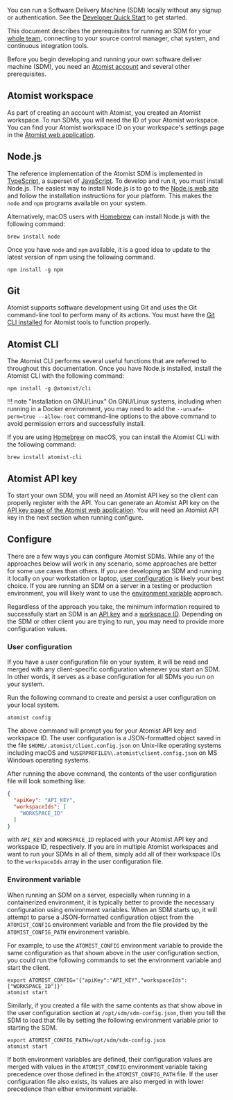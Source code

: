 You can run a Software Delivery Machine (SDM) locally without any signup or authentication.
See the [Developer Quick Start][quick-start] to get started.

This document describes the prerequisites for running an SDM for your [whole team][team],
connecting to your source control manager, chat system, and continuous integration tools.

Before you begin developing and running your own software deliver
machine (SDM), you need an [Atomist
account][getting-started] and several other prerequisites.

[team]: team.md (Atomist SDM Team Mode)
[quick-start]: quick-start.md (Developer Quick Start)
[getting-started]: ../user/index.md (Atomist - Getting Started)

## Atomist workspace

As part of creating an account with Atomist, you created an Atomist
workspace.  To run SDMs, you will need
the ID of your Atomist workspace.  You can find your Atomist workspace
ID on your workspace's settings page in the [Atomist web
application][atomist-app].

[atomist-app]: https://app.atomist.com/ (Atomist Web App)

## Node.js

The reference implementation of the Atomist SDM is
implemented in [TypeScript][ts], a superset of [JavaScript][js].  To
develop and run it, you must install Node.js.  The easiest way to
install Node.js is to go to the [Node.js web site][node] and follow
the installation instructions for your platform.  This makes the
`node` and `npm` programs available on your system.

Alternatively, macOS users with [Homebrew][brew] can install Node.js
with the following command:

```
brew install node
```

Once you have `node` and `npm` available, it is a good idea to update
to the latest version of npm using the following command.

```
npm install -g npm
```

[ts]: https://www.typescriptlang.org/ (TypeScript)
[js]: https://developer.mozilla.org/en-US/docs/Web/JavaScript (JavaScript)
[node]: https://nodejs.org/ (Node.js)
[brew]: https://brew.sh/ (Homebrew)

## Git

Atomist supports software development using Git and uses the Git
command-line tool to perform many of its actions.  You must have the
[Git CLI installed][git-download] for Atomist tools to function
properly.

[git-download]: https://git-scm.com/downloads

## Atomist CLI

The Atomist CLI performs several useful functions that are referred to
throughout this documentation.  Once you have Node.js installed,
install the Atomist CLI with the following command:

```
npm install -g @atomist/cli
```

!!! note "Installation on GNU/Linux"
    On GNU/Linux systems, including when running in a Docker environment,
    you may need to add the `--unsafe-perm=true --allow-root` command-line
    options to the above command to avoid permission errors and
    successfully install.

If you are using [Homebrew][brew] on macOS, you can install the
Atomist CLI with the following command:

```
brew install atomist-cli
```

[brew]: https://brew.sh/ (Homebrew - The missing package manager for macOS)

## Atomist API key

To start your own SDM, you will need an
Atomist API key so the client can properly register with the API.  You
can generate an Atomist API key on the [API key page of the Atomist
web application][app-api-key].  You will need an Atomist API key in
the next section when running configure.

[app-api-key]: https://app.atomist.com/apiKeys (Atomist API Key)

## Configure

There are a few ways you can configure Atomist SDMs.  While any
of the approaches below will work in any scenario, some approaches are
better for some use cases than others.  If you are developing an SDM
and running it locally on your workstation or laptop, [user
configuration](#user-configuration) is likely your best choice.  If
you are running an SDM on a server in a
testing or production environment, you will likely want to use the
[environment variable](#environment-variable) approach.

Regardless of the approach you take, the minimum information required
to successfully start an SDM is an [API key](#atomist-api-key)
and a [workspace ID](#atomist-workspace).  Depending on the SDM or
other client you are trying to run, you may need to provide more
configuration values.

### User configuration

If you have a user configuration file on your system, it will be read
and merged with any client-specific configuration whenever you start
an SDM.  In other words, it serves as a base
configuration for all SDMs you run on your system.

Run the following command to create and persist a user configuration
on your local system.

```
atomist config
```

The above command will prompt you for your Atomist API key and
workspace ID.  The user configuration is a JSON-formatted object saved
in the file `$HOME/.atomist/client.config.json` on Unix-like operating
systems including macOS and
`%USERPROFILE%\.atomist\client.config.json` on MS Windows operating
systems.

After running the above command, the contents of the user
configuration file will look something like:

```json
{
  "apiKey": "API_KEY",
  "workspaceIds": [
    "WORKSPACE_ID"
  ]
}
```

with `API_KEY` and `WORKSPACE_ID` replaced with your Atomist API key
and workspace ID, respectively.  If you are in multiple Atomist
workspaces and want to run your SDMs in all of them, simply add all
of their workspace IDs to the `workspaceIds` array in the user
configuration file.

### Environment variable

When running an SDM on a server, especially when
running in a containerized environment, it is typically better to
provide the necessary configuration using environment variables.  When
an SDM starts up, it will attempt to parse a JSON-formatted
configuration object from the `ATOMIST_CONFIG` environment variable
and from the file provided by the `ATOMIST_CONFIG_PATH` environment
variable.

For example, to use the `ATOMIST_CONFIG` environment variable to
provide the same configuration as that shown above in the user
configuration section, you could run the following commands to set the
environment variable and start the client.

```
export ATOMIST_CONFIG='{"apiKey":"API_KEY","workspaceIds":["WORKSPACE_ID"]}'
atomist start
```

Similarly, if you created a file with the same contents as that show
above in the user configuration section at `/opt/sdm/sdm-config.json`,
then you tell the SDM to load that file by setting the
following environment variable prior to starting the SDM.

```
export ATOMIST_CONFIG_PATH=/opt/sdm/sdm-config.json
atomist start
```

If both environment variables are defined, their configuration values
are merged with values in the `ATOMIST_CONFIG` environment variable
taking precedence over those defined in the `ATOMIST_CONFIG_PATH`
file.  If the user configuration file also exists, its values are also
merged in with lower precedence than either environment variable.
